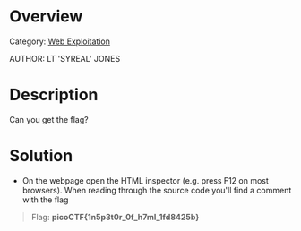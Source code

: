 # Overview 
Category: [Web Exploitation]()

AUTHOR: LT 'SYREAL' JONES

# Description
Can you get the flag?

# Solution
- On the webpage open the HTML inspector (e.g. press F12 on most browsers). When reading through the source code you'll find a comment with the flag

>Flag: **picoCTF{1n5p3t0r_0f_h7ml_1fd8425b}**